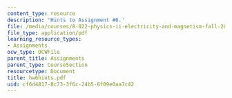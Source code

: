 ```yaml
---
content_type: resource
description: 'Hints to Assignment #6.'
file: /media/courses/8-022-physics-ii-electricity-and-magnetism-fall-2002/cf6d48178c733f6c24b56f09e0aa7c42_hw6hints.pdf
file_type: application/pdf
learning_resource_types:
- Assignments
ocw_type: OCWFile
parent_title: Assignments
parent_type: CourseSection
resourcetype: Document
title: hw6hints.pdf
uid: cf6d4817-8c73-3f6c-24b5-6f09e0aa7c42
---
```

